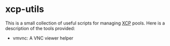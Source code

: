 # xcp-utils

This is a small collection of useful scripts for managing
[XCP](http://xen.org/products/cloudxen.html) pools. Here is a description of
the tools provided:

* vmvnc: A VNC viewer helper
